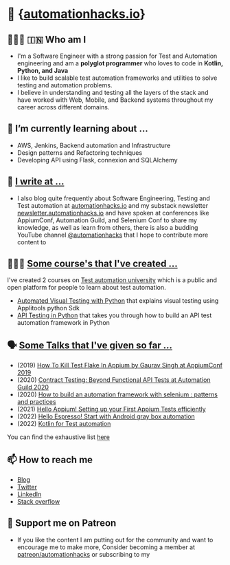 # 👋 {[automationhacks.io](https://automationhacks.io/)}

## 👨🏻‍💻 🇮🇳 Who am I 

- I'm a Software Engineer with a strong passion for Test and Automation engineering and am a **polyglot programmer** who loves to code in **Kotlin, Python, and Java**
- I like to build scalable test automation frameworks and utilities to solve testing and automation problems.
- I believe in understanding and testing all the layers of the stack and have worked with Web, Mobile, and Backend systems throughout my career across different domains.  


## 🌱 I’m currently learning about ...

- AWS, Jenkins, Backend automation and Infrastructure
- Design patterns and Refactoring techniques
- Developing API using Flask, connexion and SQLAlchemy

## 📝 [I write at ...](https://automationhacks.io/)

- I also blog quite frequently about Software Engineering, Testing and Test automation at [automationhacks.io](https://automationhacks.io/) and my substack newsletter [newsletter.automationhacks.io](https://newsletter.automationhacks.io/) and have spoken at conferences like AppiumConf, Automation Guild, and Selenium Conf to share my knowledge, as well as learn from others, there is also a budding YouTube channel [@automationhacks](https://www.youtube.com/@automationhacks) that I hope to contribute more content to


## 👨🏻‍🏫 [Some course's that I've created ...](https://automationhacks.io/courses/)

I've created 2 courses on [Test automation university](https://testautomationu.applitools.com/) which is a public and open platform for people to learn about test automation.

- [Automated Visual Testing with Python](https://testautomationu.applitools.com/visual-testing-python/) that explains visual testing using Applitools python Sdk
- [API Testing in Python](https://testautomationu.applitools.com/python-api-testing/) that takes you through how to build an API test automation framework in Python

## 🗣 [Some Talks that I've given so far ...](https://automationhacks.io/talks/)

- (2019) [How To Kill Test Flake In Appium by Gaurav Singh at AppiumConf 2019](https://www.youtube.com/watch?v=yv9P0CCY5e8)
- (2020) [Contract Testing: Beyond Functional API Tests at Automation Guild 2020](https://guildconferences.com/conference/automation-guild-2020/)
- (2020) [How to build an automation framework with selenium : patterns and practices](https://confengine.com/selenium-conf-2020/proposal/13303/how-to-build-an-automation-framework-with-selenium-patterns-and-practices)
- (2021) [Hello Appium! Setting up your First Appium Tests efficiently](https://www.youtube.com/watch?v=907U1VP0RpA&list=PL9Z-JgiTsOYRCcJhDfmKAah9XmAp2b903&index=12&t=277s)
- (2022) [Hello Espresso! Start with Android gray box automation](https://www.youtube.com/watch?v=6A0fwVamKfo)
- (2022) [Kotlin for Test automation](https://www.youtube.com/watch?v=RIvdsJzF0Yk)

You can find the exhaustive list [here](https://automationhacks.io/talks/)

## 📫 How to reach me 

- [Blog](https://automationhacks.io/)
- [Twitter](https://twitter.com/automationhacks)
- [LinkedIn](https://www.linkedin.com/in/automationhacks/)
- [Stack overflow](https://stackoverflow.com/users/5336432/gaurav-singh)

## 🤝 Support me on Patreon

- If you like the content I am putting out for the community and want to encourage me to make more, Consider becoming a member at [patreon/automationhacks](https://www.patreon.com/automationhacks) or subscribing to my 

